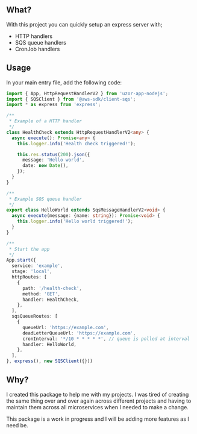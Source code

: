 ## What?
With this project you can quickly setup an express server with;
- HTTP handlers
- SQS queue handlers
- CronJob handlers

## Usage
In your main entry file, add the following code:
```ts
import { App, HttpRequestHandlerV2 } from 'uzor-app-nodejs';
import { SQSClient } from '@aws-sdk/client-sqs';
import * as express from 'express';

/**
 * Example of a HTTP handler
 */
class HealthCheck extends HttpRequestHandlerV2<any> {
  async execute(): Promise<any> {
    this.logger.info('Health check triggered!');

    this.res.status(200).json({
      message: 'Hello world',
      date: new Date(),
    });
  }
}

/**
 * Example SQS queue handler
 */
export class HelloWorld extends SqsMessageHandlerV2<void> {
  async execute(message: {name: string}): Promise<void> {
    this.logger.info('Hello world triggered!');
  }  
}

/**
 * Start the app
 */
App.start({
  service: 'example',
  stage: 'local',
  httpRoutes: [
    {
      path: '/health-check',
      method: 'GET',
      handler: HealthCheck,
    },
  ],
  sqsQueueRoutes: [
    {
      queueUrl: 'https://example.com',
      deadLetterQueueUrl: 'https://example.com',
      cronInterval: '*/10 * * * * *', // queue is polled at interval
      handler: HelloWorld,
    },
  ],
}, express(), new SQSClient({}))
```

## Why?
I created this package to help me with my projects. I was tired of creating the same thing over and over again across different projects and having to maintain them across all microservices when I needed to make a change. 

This package is a work in progress and I will be adding more features as I need be.